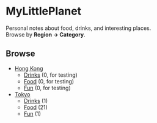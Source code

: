 # MyLittlePlanet

Personal notes about food, drinks, and interesting places.  
Browse by **Region → Category**.

## Browse
- [Hong Kong](./hongkong/README.md)
  - [Drinks](./hongkong/drinks/README.md) (0, for testing)
  - [Food](./hongkong/food/README.md) (0, for testing)
  - [Fun](./hongkong/fun/README.md) (0, for testing)
- [Tokyo](./tokyo/README.md)
  - [Drinks](./tokyo/drinks/README.md) (1)
  - [Food](./tokyo/food/README.md) (21)
  - [Fun](./tokyo/fun/README.md) (1)